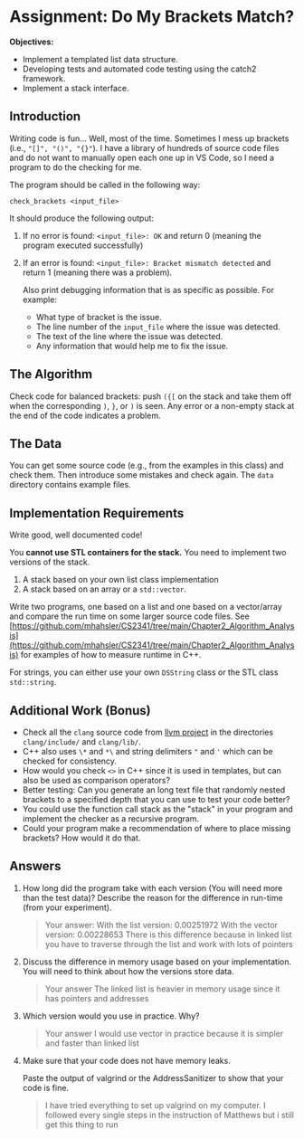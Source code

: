 # Assignment: Do My Brackets Match?

**Objectives:**

* Implement a templated list data structure.
* Developing tests and automated code testing using the catch2 framework.
* Implement a stack interface.


## Introduction
Writing code is fun... Well, most of the time. Sometimes I mess up
brackets (i.e., `"[]", "()", "{}"`). 
I have a library of hundreds of
source code files and do not want to manually open each one up in VS Code,
so I need a program to do the checking for me.

The program should be called in the following way:

```
check_brackets <input_file>
```

It should produce the following output:

1. If no error is found: `<input_file>: OK` and return 0 (meaning the program executed successfully)
2. If an error is found: `<input_file>: Bracket mismatch detected` and return 1 (meaning there was a problem).

   Also print debugging information that is as specific as possible. For example:
     - What type of bracket is the issue.
     - The line number of the `input_file` where the issue was detected.
     - The text of the line where the issue was detected.
     - Any information that would help me to fix the issue.

## The Algorithm
Check code for balanced brackets: push `({[` on the stack and take them off when the corresponding `)`, `}`, or `)` is seen. Any error or a non-empty stack at the end of the code indicates a problem.

## The Data
 You can get some source code (e.g., from the examples in this class) and check them. Then introduce some mistakes and check again. The `data` directory contains example files.

## Implementation Requirements
Write good, well documented code!

You **cannot use STL containers for the stack.**
You need to implement two versions of the stack. 

1. A stack based on your own list class implementation
2. A stack based on an array or a `std::vector`. 

Write two programs, one based on a list and one based on a vector/array and compare the run time on some larger source code files. See [https://github.com/mhahsler/CS2341/tree/main/Chapter2_Algorithm_Analysis](https://github.com/mhahsler/CS2341/tree/main/Chapter2_Algorithm_Analysis) for examples of how to measure runtime in C++.

For strings, you can either use your own `DSString` class or the STL class `std::string`. 

## Additional Work (Bonus)
* Check all the `clang` source code from [llvm project](https://github.com/llvm/llvm-project) in the directories `clang/include/` and `clang/lib/`.
* C++ also uses `\*` and `*\` and string delimiters `"` and `'` which can be checked for consistency.
* How would you check `<>` in C++ since it is used in templates, but can also be used as 
comparison operators?
* Better testing: Can you generate an long text file that randomly nested brackets to a specified depth that you can use to test your code better?
* You could use the function call stack as the "stack" in your program and implement the checker as a recursive program. 
* Could your program make a recommendation of where to place missing brackets? How would it do that.


## Answers
1. How long did the program take with each version (You will need more than the test data)?  Describe the reason for the difference in run-time (from your experiment).

   > Your answer: 
   > With the list version: 0.00251972
   > With the vector version: 0.00228653
   > There is this difference because in linked list you have to traverse through the list and work with lots of pointers

2. Discuss the difference in memory usage based on your implementation. You will need to think about how the versions 
 store data.

   > Your answer 
   > The linked list is heavier in memory usage since it has pointers and addresses

3. Which version would you use in practice. Why?

   > Your answer
   > I would use vector in practice because it is simpler and faster than linked list

4. Make sure that your code does not have memory leaks.

  
   Paste the output of valgrind or the AddressSanitizer to show that your code is fine. 
   > I have tried everything to set up valgrind on my computer. I followed every single steps in the instruction of Matthews but i still get this thing to run

